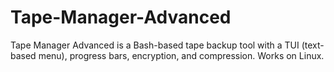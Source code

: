 # Tape-Manager-Advanced
Tape Manager Advanced is a Bash-based tape backup tool with a TUI (text-based menu), progress bars, encryption, and compression. Works on Linux.
